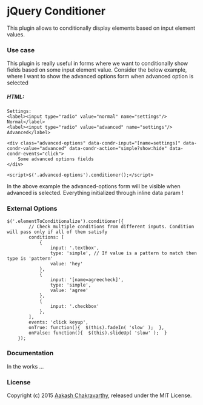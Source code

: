 # jQuery Conditioner

This plugin allows to conditionally display elements based on input element values.

### Use case

This plugin is really useful in forms where we want to conditionally show fields based on some input element value. Consider the below example, where I want to show the advanced options form when advanced option is selected

##### HTML:
```
Settings:
<label><input type="radio" value="normal" name="settings"/> Normal</label>
<label><input type="radio" value="advanced" name="settings"/> Advanced</label>

<div class="advanced-options" data-condr-input="[name=settings]" data-condr-value="advanced" data-condr-action="simple?show:hide" data-condr-events="click">
    Some advanced options fields
</div>

<script>$('.advanced-options').conditioner();</script>
```
In the above example the advanced-options form will be visible when advanced is selected. Everything initialized through inline data param !

### External Options

```
$('.elementToConditionalize').conditioner({
        // Check multiple conditions from different inputs. Condition will pass only if all of them satisfy
		conditions: [
			{
				input: '.textbox',
				type: 'simple', // If value is a pattern to match then type is 'pattern'
				value: 'hey'
			},
			{
				input: '[name=agreecheck]',
				type: 'simple',
				value: 'agree'
			},
			{
				input: '.checkbox'
			},
		],
		events: 'click keyup',
		onTrue: function(){  $(this).fadeIn( 'slow' );  },
		onFalse: function(){  $(this).slideUp( 'slow' );  }
	});
```

### Documentation

In the works ...

### License

Copyright (c) 2015 [Aakash Chakravarthy](http://www.aakashweb.com/), released under the MIT License.